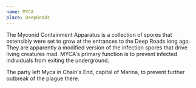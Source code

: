 ```yaml
---
name: MYCA
place: DeepRoads
---
```

The Myconid Containment Apparatus is a collection of spores that ostensibly were set to grow at the entrances to the Deep Roads long ago. They are apparently a modified version of the infection spores that drive living creatures mad. MYCA's primary function is to prevent infected individuals from exiting the underground. 

The party left Myca in Chain's End, capital of Marina, to prevent further outbreak of the plague there. 